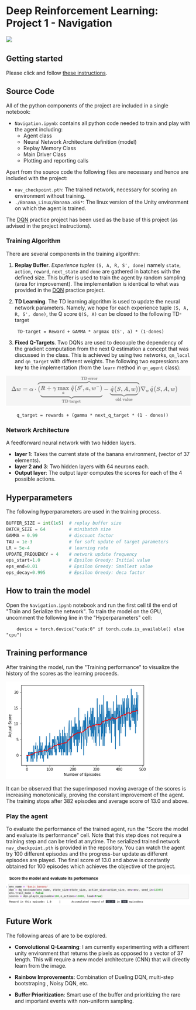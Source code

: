 # Deep Reinforcement Learning: Project 1 - Navigation

![](https://user-images.githubusercontent.com/10624937/42135619-d90f2f28-7d12-11e8-8823-82b970a54d7e.gif)

## Getting started
Please click and follow [these instructions](https://github.com/udacity/deep-reinforcement-learning/tree/master/p1_navigation).

## Source Code
All of the python components of the project are included in a single notebook:
* `Navigation.ipynb`: contains all python code needed to train and play with the agent including:
    * Agent class
    * Neural Network Architecture definition (model)
    * Replay Memory Class
    * Main Driver Class
    * Plotting and reporting calls 

Apart from the source code the following files are necessary and hence are included with the project:
* `nav_checkpoint.pth`: The trained network, necessary for scoring an environment without training.
* `./Banana_Linux/Banana.x86*`: The linux version of the Unity environment on which the agent is trained.

The [DQN](https://github.com/udacity/deep-reinforcement-learning/tree/master/dqn) practice project has been used as the base of this project (as advised in the project instructions).

### Training Algorithm
There are several components in the training algorithm:

1. **Replay Buffer**. *Experience tuples* `(S, A, R, S', done)` namely `state`, `action`, `reward`, `next_state` and `done` are gathered in batches with the defined size. This buffer is used to train the agent by random sampling (area for improvement). The implementation is identical to what was provided in the [DQN](https://github.com/udacity/deep-reinforcement-learning/tree/master/dqn) practice project.

2. **TD Learning**. The TD learning algorithm is used to update the neural network parameters. Namely, we hope for each experience tuple `(S, A, R, S', done)`, the Q score `Q(S, A)` can be closed to the following TD-target
    
        TD-target = Reward + GAMMA * argmax Q(S', a) * (1-dones) 
    

3. **Fixed Q-Targets**. Two DQNs are used to decouple the dependency of the gradient computation from the next Q estimation a concept that was discussed in the class. This is achieved by using two networks, `qn_local` and `qn_target` with different weights. The following two expressions are key to the implementation (from the `learn` method in `qn_agent` class):
                        
![](./image/formula.png)
    

        q_target = rewards + (gamma * next_q_target * (1 - dones))

### Network Architecture
A feedforward neural network with two hidden layers. 
* **layer 1**: Takes the current state of the banana environment, (vector of 37 elements).
* **layer 2 and 3**: Two hidden layers with 64 neurons each.
* **Output layer**:  The output layer computes the scores for each of the 4 possible actions.


## Hyperparameters
The following hyperparameters are used in the training process.

```python
BUFFER_SIZE = int(1e5)  # replay buffer size
BATCH_SIZE = 64         # minibatch size
GAMMA = 0.99            # discount factor
TAU = 1e-3              # for soft update of target parameters
LR = 5e-4               # learning rate 
UPDATE_FREQUENCY = 4    # network update frequency
eps_start=1.0           # Epsilon Greedy: Initial value 
eps_end=0.01            # Epsilon Greedy: Smallest value 
eps_decay=0.995         # Epsilon Greedy: deca factor 
```


## How to train the model
Open the `Navigation.ipynb` notebook and run the first cell til the end of "Train and Serialize the network".
To train the model on the GPU, uncomment the following line in the "Hyperparameters" cell:

        device = torch.device("cuda:0" if torch.cuda.is_available() else "cpu")

## Training performance
After training the model, run the "Training performance" to visualize the history of the scores as the learning proceeds.

![](./image/scores.png)

It can be observed that the superimposed moving average of the scores is increasing monotonically, proving the constant improvement of the agent.
The training stops after 382 episodes and average score of 13.0 and above.

### Play the agent
To evaluate the performance of the trained agent, run the "Score the model and evaluate its performance" cell.
Note that this step does not require a training step and can be tried at anytime. The serialized trained network `nav_checkpoint.pth` is provided in the repository.
You can watch the agent try 100 different episodes and the progress-bar update as different episodes are played.  The final score of 13.0 and above is constantly obtained for 100 episodes which achieves the objective of the project.


![](./image/play.png)

## Future Work
The following areas of are to be explored.

* **Convolutional Q-Learning**: I am currently experimenting with a different unity environment that returns the pixels as opposed to a vector of 37 length. This will require a new model architecture (CNN) that will directly learn from the image.

* **Rainbow Improvements**: Combination of Dueling DQN, multi-step bootstraping , Noisy DQN, etc.

* **Buffer Prioritization**: Smart use of the buffer and prioritizing the rare and important events with non-uniform sampling.
